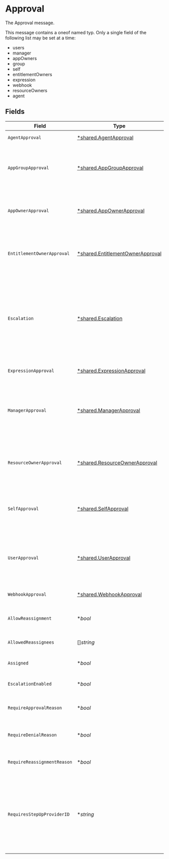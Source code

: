 # Approval

The Approval message.

This message contains a oneof named typ. Only a single field of the following list may be set at a time:
  - users
  - manager
  - appOwners
  - group
  - self
  - entitlementOwners
  - expression
  - webhook
  - resourceOwners
  - agent



## Fields

| Field                                                                                                                                                                                      | Type                                                                                                                                                                                       | Required                                                                                                                                                                                   | Description                                                                                                                                                                                |
| ------------------------------------------------------------------------------------------------------------------------------------------------------------------------------------------ | ------------------------------------------------------------------------------------------------------------------------------------------------------------------------------------------ | ------------------------------------------------------------------------------------------------------------------------------------------------------------------------------------------ | ------------------------------------------------------------------------------------------------------------------------------------------------------------------------------------------ |
| `AgentApproval`                                                                                                                                                                            | [*shared.AgentApproval](../../../pkg/models/shared/agentapproval.md)                                                                                                                       | :heavy_minus_sign:                                                                                                                                                                         | The agent to assign the task to.                                                                                                                                                           |
| `AppGroupApproval`                                                                                                                                                                         | [*shared.AppGroupApproval](../../../pkg/models/shared/appgroupapproval.md)                                                                                                                 | :heavy_minus_sign:                                                                                                                                                                         | The AppGroupApproval object provides the configuration for setting a group as the approvers of an approval policy step.                                                                    |
| `AppOwnerApproval`                                                                                                                                                                         | [*shared.AppOwnerApproval](../../../pkg/models/shared/appownerapproval.md)                                                                                                                 | :heavy_minus_sign:                                                                                                                                                                         | App owner approval provides the configuration for an approval step when the app owner is the target.                                                                                       |
| `EntitlementOwnerApproval`                                                                                                                                                                 | [*shared.EntitlementOwnerApproval](../../../pkg/models/shared/entitlementownerapproval.md)                                                                                                 | :heavy_minus_sign:                                                                                                                                                                         | The entitlement owner approval allows configuration of the approval step when the target approvers are the entitlement owners.                                                             |
| `Escalation`                                                                                                                                                                               | [*shared.Escalation](../../../pkg/models/shared/escalation.md)                                                                                                                             | :heavy_minus_sign:                                                                                                                                                                         | The Escalation message.<br/><br/>This message contains a oneof named escalation_policy. Only a single field of the following list may be set at a time:<br/>  - replacePolicy<br/>  - reassignToApprovers<br/> |
| `ExpressionApproval`                                                                                                                                                                       | [*shared.ExpressionApproval](../../../pkg/models/shared/expressionapproval.md)                                                                                                             | :heavy_minus_sign:                                                                                                                                                                         | The ExpressionApproval message.                                                                                                                                                            |
| `ManagerApproval`                                                                                                                                                                          | [*shared.ManagerApproval](../../../pkg/models/shared/managerapproval.md)                                                                                                                   | :heavy_minus_sign:                                                                                                                                                                         | The manager approval object provides configuration options for approval when the target of the approval is the manager of the user in the task.                                            |
| `ResourceOwnerApproval`                                                                                                                                                                    | [*shared.ResourceOwnerApproval](../../../pkg/models/shared/resourceownerapproval.md)                                                                                                       | :heavy_minus_sign:                                                                                                                                                                         | The resource owner approval allows configuration of the approval step when the target approvers are the resource owners.                                                                   |
| `SelfApproval`                                                                                                                                                                             | [*shared.SelfApproval](../../../pkg/models/shared/selfapproval.md)                                                                                                                         | :heavy_minus_sign:                                                                                                                                                                         | The self approval object describes the configuration of a policy step that needs to be approved by the target of the request.                                                              |
| `UserApproval`                                                                                                                                                                             | [*shared.UserApproval](../../../pkg/models/shared/userapproval.md)                                                                                                                         | :heavy_minus_sign:                                                                                                                                                                         | The user approval object describes the approval configuration of a policy step that needs to be approved by a specific list of users.                                                      |
| `WebhookApproval`                                                                                                                                                                          | [*shared.WebhookApproval](../../../pkg/models/shared/webhookapproval.md)                                                                                                                   | :heavy_minus_sign:                                                                                                                                                                         | The WebhookApproval message.                                                                                                                                                               |
| `AllowReassignment`                                                                                                                                                                        | **bool*                                                                                                                                                                                    | :heavy_minus_sign:                                                                                                                                                                         | Configuration to allow reassignment by reviewers during this step.                                                                                                                         |
| `AllowedReassignees`                                                                                                                                                                       | []*string*                                                                                                                                                                                 | :heavy_minus_sign:                                                                                                                                                                         | List of users for whom this step can be reassigned.                                                                                                                                        |
| `Assigned`                                                                                                                                                                                 | **bool*                                                                                                                                                                                    | :heavy_minus_sign:                                                                                                                                                                         | A field indicating whether this step is assigned.                                                                                                                                          |
| `EscalationEnabled`                                                                                                                                                                        | **bool*                                                                                                                                                                                    | :heavy_minus_sign:                                                                                                                                                                         | Whether escalation is enabled for this step.                                                                                                                                               |
| `RequireApprovalReason`                                                                                                                                                                    | **bool*                                                                                                                                                                                    | :heavy_minus_sign:                                                                                                                                                                         | Configuration to require a reason when approving this step.                                                                                                                                |
| `RequireDenialReason`                                                                                                                                                                      | **bool*                                                                                                                                                                                    | :heavy_minus_sign:                                                                                                                                                                         | Configuration to require a reason when denying this step.                                                                                                                                  |
| `RequireReassignmentReason`                                                                                                                                                                | **bool*                                                                                                                                                                                    | :heavy_minus_sign:                                                                                                                                                                         | Configuration to require a reason when reassigning this step.                                                                                                                              |
| `RequiresStepUpProviderID`                                                                                                                                                                 | **string*                                                                                                                                                                                  | :heavy_minus_sign:                                                                                                                                                                         | The ID of a step-up authentication provider that will be required for approvals on this step.<br/> If set, approvers must complete the step-up authentication flow before they can approve. |